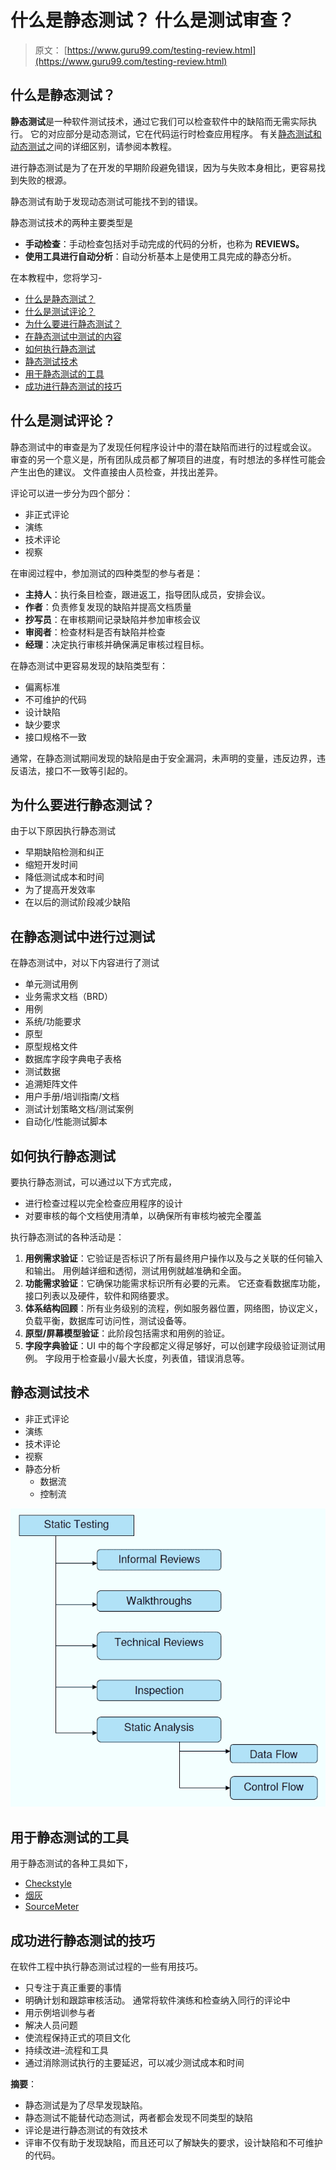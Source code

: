 # 什么是静态测试？ 什么是测试审查？

> 原文： [https://www.guru99.com/testing-review.html](https://www.guru99.com/testing-review.html)

## 什么是静态测试？

**静态测试**是一种软件测试技术，通过它我们可以检查软件中的缺陷而无需实际执行。 它的对应部分是动态测试，它在代码运行时检查应用程序。 有关[静态测试和动态测试](/static-dynamic-testing.html)之间的详细区别，请参阅本教程。

进行静态测试是为了在开发的早期阶段避免错误，因为与失败本身相比，更容易找到失败的根源。

静态测试有助于发现动态测试可能找不到的错误。

静态测试技术的两种主要类型是

*   **手动检查**：手动检查包括对手动完成的代码的分析，也称为 **REVIEWS。**
*   **使用工具进行自动分析**：自动分析基本上是使用工具完成的静态分析。

在本教程中，您将学习-

*   [什么是静态测试？](#1)
*   [什么是测试评论？](#2)
*   [为什么要进行静态测试？](#3)
*   [在静态测试中测试的内容](#4)
*   [如何执行静态测试](#5)
*   [静态测试技术](#6)
*   [用于静态测试的工具](#7)
*   [成功进行静态测试的技巧](#8)

## 什么是测试评论？

静态测试中的审查是为了发现任何程序设计中的潜在缺陷而进行的过程或会议。 审查的另一个意义是，所有团队成员都了解项目的进度，有时想法的多样性可能会产生出色的建议。 文件直接由人员检查，并找出差异。

评论可以进一步分为四个部分：

*   非正式评论
*   演练
*   技术评论
*   视察

在审阅过程中，参加测试的四种类型的参与者是：

*   **主持人**：执行条目检查，跟进返工，指导团队成员，安排会议。
*   **作者**：负责修复发现的缺陷并提高文档质量
*   **抄写员**：在审核期间记录缺陷并参加审核会议
*   **审阅者**：检查材料是否有缺陷并检查
*   **经理**：决定执行审核并确保满足审核过程目标。

在静态测试中更容易发现的缺陷类型有：

*   偏离标准
*   不可维护的代码
*   设计缺陷
*   缺少要求
*   接口规格不一致

通常，在静态测试期间发现的缺陷是由于安全漏洞，未声明的变量，违反边界，违反语法，接口不一致等引起的。

## 为什么要进行静态测试？

由于以下原因执行静态测试

*   早期缺陷检测和纠正
*   缩短开发时间
*   降低测试成本和时间
*   为了提高开发效率
*   在以后的测试阶段减少缺陷

## 在静态测试中进行过测试

在静态测试中，对以下内容进行了测试

*   单元测试用例
*   业务需求文档（BRD）
*   用例
*   系统/功能要求
*   原型
*   原型规格文件
*   数据库字段字典电子表格
*   测试数据
*   追溯矩阵文件
*   用户手册/培训指南/文档
*   测试计划策略文档/测试案例
*   自动化/性能测试脚本

## 如何执行静态测试

要执行静态测试，可以通过以下方式完成，

*   进行检查过程以完全检查应用程序的设计
*   对要审核的每个文档使用清单，以确保所有审核均被完全覆盖

执行静态测试的各种活动是：

1.  **用例需求验证**：它验证是否标识了所有最终用户操作以及与之关联的任何输入和输出。 用例越详细和透彻，测试用例就越准确和全面。
2.  **功能需求验证**：它确保功能需求标识所有必要的元素。 它还查看数据库功能，接口列表以及硬件，软件和网络要求。
3.  **体系结构回顾**：所有业务级别的流程，例如服务器位置，网络图，协议定义，负载平衡，数据库可访问性，测试设备等。
4.  **原型/屏幕模型验证**：此阶段包括需求和用例的验证。
5.  **字段字典验证**：UI 中的每个字段都定义得足够好，可以创建字段级验证测试用例。 字段用于检查最小/最大长度，列表值，错误消息等。

## 静态测试技术

*   非正式评论
*   演练
*   技术评论
*   视察
*   静态分析
    *   数据流
    *   控制流

![Static testing techniques](img/fce219c64c63979ff587f6cb9246a355.png "What is Static Testing? What is a review ?")

## 用于静态测试的工具

用于静态测试的各种工具如下，

*   [Checkstyle](https://checkstyle.sourceforge.io/)
*   [烟灰](https://sable.github.io/soot/)
*   [SourceMeter](https://www.sourcemeter.com/)

## 成功进行静态测试的技巧

在软件工程中执行静态测试过程的一些有用技巧。

*   只专注于真正重要的事情
*   明确计划和跟踪审核活动。 通常将软件演练和检查纳入同行的评论中
*   用示例培训参与者
*   解决人员问题
*   使流程保持正式的项目文化
*   持续改进–流程和工具
*   通过消除测试执行的主要延迟，可以减少测试成本和时间

**摘要**：

*   静态测试是为了尽早发现缺陷。
*   静态测试不能替代动态测试，两者都会发现不同类型的缺陷
*   评论是进行静态测试的有效技术
*   评审不仅有助于发现缺陷，而且还可以了解缺失的要求，设计缺陷和不可维护的代码。